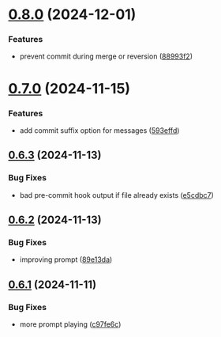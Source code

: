 # [0.8.0](https://github.com/iloveitaly/aiautocommit/compare/v0.7.0...v0.8.0) (2024-12-01)


### Features

* prevent commit during merge or reversion ([88993f2](https://github.com/iloveitaly/aiautocommit/commit/88993f2df15d855f0f031348ae18d280c7efe4a7))



# [0.7.0](https://github.com/iloveitaly/aiautocommit/compare/v0.6.3...v0.7.0) (2024-11-15)


### Features

* add commit suffix option for messages ([593effd](https://github.com/iloveitaly/aiautocommit/commit/593effde1cbc4e7585b281a63f1dc43b84da4e86))



## [0.6.3](https://github.com/iloveitaly/aiautocommit/compare/v0.6.2...v0.6.3) (2024-11-13)


### Bug Fixes

* bad pre-commit hook output if file already exists ([e5cdbc7](https://github.com/iloveitaly/aiautocommit/commit/e5cdbc70a7b5ebc271940ed23325d4765b63e6c3))



## [0.6.2](https://github.com/iloveitaly/aiautocommit/compare/v0.6.1...v0.6.2) (2024-11-13)


### Bug Fixes

* improving prompt ([89e13da](https://github.com/iloveitaly/aiautocommit/commit/89e13dae5faf63cd5164bfb7cf32963c69137f43))



## [0.6.1](https://github.com/iloveitaly/aiautocommit/compare/v0.6.0...v0.6.1) (2024-11-11)


### Bug Fixes

* more prompt playing ([c97fe6c](https://github.com/iloveitaly/aiautocommit/commit/c97fe6cdb7c19ccab3908d11158113278ea2d168))




